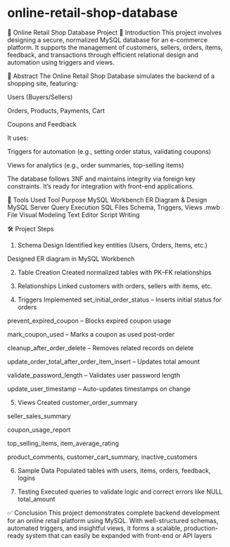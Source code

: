 # online-retail-shop-database
🛒 Online Retail Shop Database Project
📘 Introduction
This project involves designing a secure, normalized MySQL database for an e-commerce platform. It supports the management of customers, sellers, orders, items, feedback, and transactions through efficient relational design and automation using triggers and views.

📄 Abstract
The Online Retail Shop Database simulates the backend of a shopping site, featuring:

Users (Buyers/Sellers)

Orders, Products, Payments, Cart

Coupons and Feedback

It uses:

Triggers for automation (e.g., setting order status, validating coupons)

Views for analytics (e.g., order summaries, top-selling items)

The database follows 3NF and maintains integrity via foreign key constraints. It’s ready for integration with front-end applications.

🧰 Tools Used
Tool	Purpose
MySQL Workbench	ER Diagram & Design
MySQL Server	Query Execution
SQL Files	Schema, Triggers, Views
.mwb File	Visual Modeling
Text Editor	Script Writing

🛠️ Project Steps
1. Schema Design
Identified key entities (Users, Orders, Items, etc.)

Designed ER diagram in MySQL Workbench

2. Table Creation
Created normalized tables with PK–FK relationships

3. Relationships
Linked customers with orders, sellers with items, etc.

4. Triggers Implemented
set_initial_order_status – Inserts initial status for orders

prevent_expired_coupon – Blocks expired coupon usage

mark_coupon_used – Marks a coupon as used post-order

cleanup_after_order_delete – Removes related records on delete

update_order_total_after_order_item_insert – Updates total amount

validate_password_length – Validates user password length

update_user_timestamp – Auto-updates timestamps on change

5. Views Created
customer_order_summary

seller_sales_summary

coupon_usage_report

top_selling_items, item_average_rating

product_comments, customer_cart_summary, inactive_customers

6. Sample Data
Populated tables with users, items, orders, feedback, logins

7. Testing
Executed queries to validate logic and correct errors like NULL total_amount

✅ Conclusion
This project demonstrates complete backend development for an online retail platform using MySQL. With well-structured schemas, automated triggers, and insightful views, it forms a scalable, production-ready system that can easily be expanded with front-end or API layers
